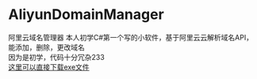 # AliyunDomainManager
阿里云域名管理器
本人初学C#第一个写的小软件，基于阿里云云解析域名API，能添加，删除，更改域名  
因为是初学，代码十分冗杂233  
[这里可以直接下载exe文件](releases)
